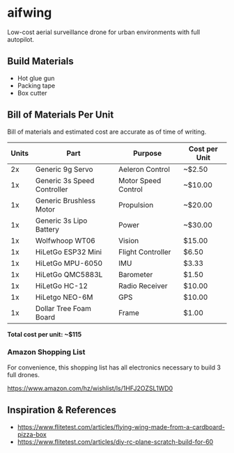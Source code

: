 # aifwing

Low-cost aerial surveillance drone for urban environments with full autopilot.

## Build Materials

 * Hot glue gun
 * Packing tape
 * Box cutter

## Bill of Materials Per Unit

Bill of materials and estimated cost are accurate as of time of writing.

| Units | Part | Purpose | Cost per Unit |
| ----- | ---- | ------- | ------------- |
| 2x | Generic 9g Servo | Aeleron Control | ~$2.50 |
| 1x | Generic 3s Speed Controller | Motor Speed Control | ~$10.00 |
| 1x | Generic Brushless Motor | Propulsion | ~$20.00 |
| 1x | Generic 3s Lipo Battery | Power | ~$30.00 |
| 1x | Wolfwhoop WT06 | Vision | $15.00 |
| 1x | HiLetGo ESP32 Mini | Flight Controller | $6.50 |
| 1x | HiLetGo MPU-6050 | IMU | $3.33 |
| 1x | HiLetGo QMC5883L | Barometer | $1.50 |
| 1x | HiLetGo HC-12 | Radio Receiver | $10.00 |
| 1x | HiLetgo NEO-6M | GPS | $10.00 |
| 1x | Dollar Tree Foam Board | Frame| $1.00 |

__Total cost per unit: ~$115__

### Amazon Shopping List

For convenience, this shopping list has all electronics necessary to build 3 full drones.

https://www.amazon.com/hz/wishlist/ls/1HFJ2OZSL1WD0

## Inspiration & References

* https://www.flitetest.com/articles/flying-wing-made-from-a-cardboard-pizza-box
* https://www.flitetest.com/articles/diy-rc-plane-scratch-build-for-60
